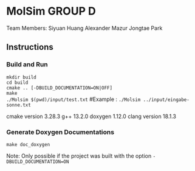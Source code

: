 MolSim GROUP D
===

Team Members: Siyuan Huang Alexander Mazur Jongtae Park

## Instructions
### Build and Run
`mkdir build`<br>
`cd build`<br>
`cmake .. [-DBUILD_DOCUMENTATION=ON|OFF]`<br>
`make`<br>
`./Molsim $(pwd)/input/test.txt` #Example : `./Molsim ../input/eingabe-sonne.txt`

cmake version 3.28.3 g++ 13.2.0 doxygen 1.12.0 clang version 18.1.3
### Generate Doxygen Documentations
`make doc_doxygen`<br>

Note: Only possible if the project was built with the option
`-DBUILD_DOCUMENTATION=ON`